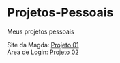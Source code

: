 # Projetos-Pessoais
 Meus projetos pessoais

 Site da Magda: <a href = "https://luantanikawa.github.io/siteMagda2/" target = "_blanck">Projeto 01</a> 
 <br>
 Área de Login: <a href = "https://luantanikawa.github.io/areaDeLogin/" target = "_blanck">Projeto 02</a> 